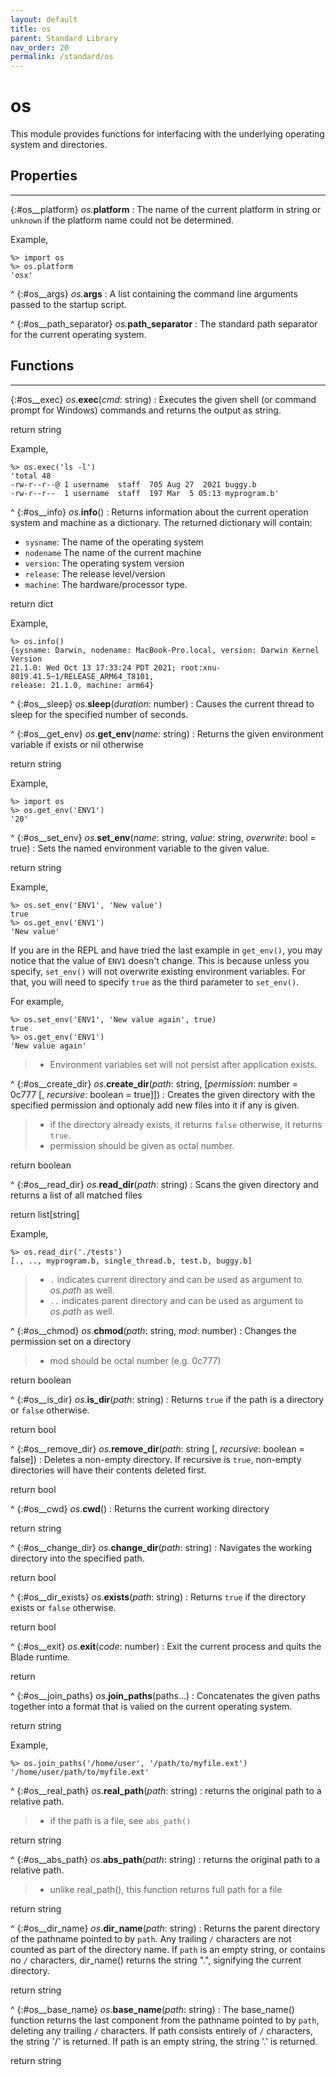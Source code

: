 ```yaml
---
layout: default
title: os
parent: Standard Library
nav_order: 20
permalink: /standard/os
---
```


# os

This module provides functions for interfacing with the underlying operating system and directories.



<h2>Properties</h2><hr>

{:#os__platform} _os._**platform**
: The name of the current platform in string or `unknown` if 
  the platform name could not be determined.
  
  Example,
  
  ```blade-repl
  %> import os
  %> os.platform
  'osx'
  ```


^
{:#os__args} _os._**args**
: A list containing the command line arguments passed to the startup script.


^
{:#os__path_separator} _os._**path_separator**
: The standard path separator for the current operating system.




<h2>Functions</h2><hr>

{:#os__exec} _os_.**exec**(_cmd_: string)
: Executes the given shell (or command prompt for Windows) commands and 
  returns the output as string.
  
   <div class="cite"><span class="hint">return</span> <span>string</span></div>

  
  Example,
  
  ```blade-repl
  %> os.exec('ls -l')
  'total 48
  -rw-r--r--@ 1 username  staff  705 Aug 27  2021 buggy.b
  -rw-r--r--  1 username  staff  197 Mar  5 05:13 myprogram.b'
  ```


^
{:#os__info} _os_.**info**()
: Returns information about the current operation system and machine as a dictionary.
  The returned dictionary will contain:
  
  - `sysname`: The name of the operating system
  - `nodename` The name of the current machine
  - `version`: The operating system version
  - `release`: The release level/version
  - `machine`: The hardware/processor type.
  
   <div class="cite"><span class="hint">return</span> <span>dict</span></div>

  
  Example,
  
  ```blade-repl
  %> os.info()
  {sysname: Darwin, nodename: MacBook-Pro.local, version: Darwin Kernel Version 
  21.1.0: Wed Oct 13 17:33:24 PDT 2021; root:xnu-8019.41.5~1/RELEASE_ARM64_T8101, 
  release: 21.1.0, machine: arm64}
  ```


^
{:#os__sleep} _os_.**sleep**(_duration_: number)
: Causes the current thread to sleep for the specified number of seconds.


^
{:#os__get_env} _os_.**get_env**(_name_: string)
: Returns the given environment variable if exists or nil otherwise
   <div class="cite"><span class="hint">return</span> <span>string</span></div>

  
  Example,
  
  ```blade-repl
  %> import os
  %> os.get_env('ENV1')
  '20'
  ```


^
{:#os__set_env} _os_.**set_env**(_name_: string, _value_: string, _overwrite_: bool = true)
: Sets the named environment variable to the given value.
   <div class="cite"><span class="hint">return</span> <span>string</span></div>

  
  Example,
  
  ```blade-repl
  %> os.set_env('ENV1', 'New value')
  true
  %> os.get_env('ENV1')
  'New value'
  ```
  
  If you are in the REPL and have tried the last example in `get_env()`, 
  you may notice that the value of `ENV1` doesn't change. This is because 
  unless you specify, `set_env()` will not overwrite existing environment variables. 
  For that, you will need to specify `true` as the third parameter to `set_env()`.
  
  For example,
  
  ```blade-repl
  %> os.set_env('ENV1', 'New value again', true)
  true
  %> os.get_env('ENV1')
  'New value again'
  ```
  
  > - Environment variables set will not persist after application exists.


^
{:#os__create_dir} _os_.**create_dir**(_path_: string, [_permission_: number = 0c777 [, _recursive_: boolean = true]])
: Creates the given directory with the specified permission and optionaly 
  add new files into it if any is given.
  
  > - if the directory already exists, it returns `false` otherwise, it returns `true`.
  > - permission should be given as octal number.
   <div class="cite"><span class="hint">return</span> <span>boolean</span></div>



^
{:#os__read_dir} _os_.**read_dir**(_path_: string)
: Scans the given directory and returns a list of all matched files
   <div class="cite"><span class="hint">return</span> <span>list[string]</span></div>

  
  Example,
  
  ```blade-repl
  %> os.read_dir('./tests')
  [., .., myprogram.b, single_thread.b, test.b, buggy.b]
  ```
  
  > - `.` indicates current directory and can be used as argument to _os.path_ as well.
  > - `..` indicates parent directory and can be used as argument to _os.path_ as well.


^
{:#os__chmod} _os_.**chmod**(_path_: string, _mod_: number)
: Changes the permission set on a directory
  
  > - mod should be octal number (e.g. 0c777)
   <div class="cite"><span class="hint">return</span> <span>boolean</span></div>



^
{:#os__is_dir} _os_.**is_dir**(_path_: string)
: Returns `true` if the path is a directory or `false` otherwise.
   <div class="cite"><span class="hint">return</span> <span>bool</span></div>



^
{:#os__remove_dir} _os_.**remove_dir**(_path_: string [, _recursive_: boolean = false])
: Deletes a non-empty directory. If recursive is `true`, non-empty directories 
  will have their contents deleted first.
   <div class="cite"><span class="hint">return</span> <span>bool</span></div>



^
{:#os__cwd} _os_.**cwd**()
: Returns the current working directory
   <div class="cite"><span class="hint">return</span> <span>string</span></div>



^
{:#os__change_dir} _os_.**change_dir**(_path_: string)
: Navigates the working directory into the specified path.
   <div class="cite"><span class="hint">return</span> <span>bool</span></div>



^
{:#os__dir_exists} _os_.**exists**(_path_: string)
: Returns `true` if the directory exists or `false` otherwise.
   <div class="cite"><span class="hint">return</span> <span>bool</span></div>



^
{:#os__exit} _os_.**exit**(_code_: number)
: Exit the current process and quits the Blade runtime.
   <div class="cite"><span class="hint">return</span> <span></span></div>



^
{:#os__join_paths} _os_.**join_paths**(paths...)
: Concatenates the given paths together into a format that is valied on the 
  current operating system.
   <div class="cite"><span class="hint">return</span> <span>string</span></div>

  
  Example,
  
  ```blade-repl
  %> os.join_paths('/home/user', '/path/to/myfile.ext')
  '/home/user/path/to/myfile.ext'
  ```


^
{:#os__real_path} _os_.**real_path**(_path_: string)
: returns the original path to a relative path.
  > - if the path is a file, see `abs_path()`
   <div class="cite"><span class="hint">return</span> <span>string</span></div>



^
{:#os__abs_path} _os_.**abs_path**(_path_: string)
: returns the original path to a relative path.
  > - unlike real_path(), this function returns full path for a file
   <div class="cite"><span class="hint">return</span> <span>string</span></div>



^
{:#os__dir_name} _os_.**dir_name**(_path_: string)
: Returns the parent directory of the pathname pointed to by `path`.  Any trailing
  `/` characters are not counted as part of the directory name.  If `path` is an
  empty string, or contains no `/` characters, dir_name() returns the string ".", 
  signifying the current directory.
   <div class="cite"><span class="hint">return</span> <span>string</span></div>



^
{:#os__base_name} _os_.**base_name**(_path_: string)
: The base_name() function returns the last component from the pathname pointed to by 
  `path`, deleting any trailing `/` characters.  If path consists entirely of `/` 
  characters, the string '/' is returned.  If path is an empty string, the string '.' 
  is returned.
   <div class="cite"><span class="hint">return</span> <span>string</span></div>



